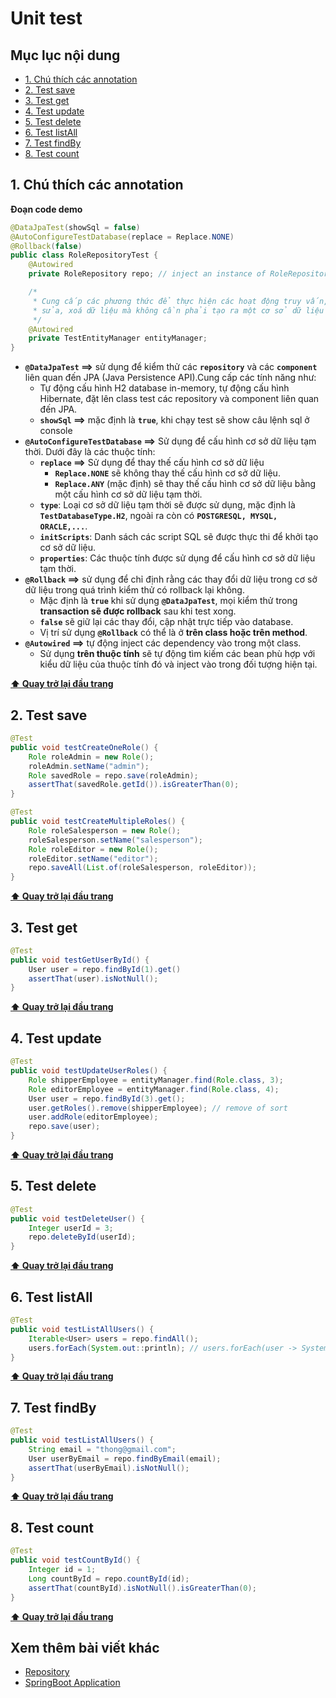 # Unit test

## Mục lục nội dung

- [1. Chú thích các annotation](#1-chú-thích-các-annotation)
- [2. Test save](#2-test-save)
- [3. Test get](#3-test-get)
- [4. Test update](#4-test-update)
- [5. Test delete](#5-test-delete)
- [6. Test listAll](#6-test-listall)
- [7. Test findBy](#7-test-findby)
- [8. Test count](#8-test-count)

## 1. Chú thích các annotation

**Đoạn code demo**

```java
@DataJpaTest(showSql = false)
@AutoConfigureTestDatabase(replace = Replace.NONE)
@Rollback(false)
public class RoleRepositoryTest {
    @Autowired
    private RoleRepository repo; // inject an instance of RoleRepository

    /*
     * Cung cấp các phương thức để thực hiện các hoạt động truy vấn, thêm, 
     * sửa, xoá dữ liệu mà không cần phải tạo ra một cơ sở dữ liệu thật
     */ 
    @Autowired
    private TestEntityManager entityManager;
}
```

- **`@DataJpaTest` ==>** sử dụng để kiểm thử các **`repository`** và các **`component`** liên quan đến JPA (Java Persistence API).Cung cấp các tính năng như:
    - Tự động cấu hình H2 database in-memory, tự động cấu hình Hibernate, đặt lên class test các repository và component liên quan đến JPA.
    - **`showSql` ==>** mặc định là **`true`**, khi chạy test sẽ show câu lệnh sql ở console
- **`@AutoConfigureTestDatabase` ==>** Sử dụng để cấu hình cơ sở dữ liệu tạm thời. Dưới đây là các thuộc tính:
    - **`replace` ==>** Sử dụng để thay thế cấu hình cơ sở dữ liệu
        - **`Replace.NONE`** sẽ không thay thế cấu hình cơ sở dữ liệu. 
        - **`Replace.ANY`** (mặc định) sẽ thay thế cấu hình cơ sở dữ liệu bằng một cấu hình cơ sở dữ liệu tạm thời.
    - **`type`**: Loại cơ sở dữ liệu tạm thời sẽ được sử dụng, mặc định là **`TestDatabaseType.H2`**, ngoài ra còn có **`POSTGRESQL, MYSQL, ORACLE,...`**.
    - **`initScripts`**: Danh sách các script SQL sẽ được thực thi để khởi tạo cơ sở dữ liệu.
    - **`properties`**: Các thuộc tính được sử dụng để cấu hình cơ sở dữ liệu tạm thời.
- **`@Rollback` ==>** sử dụng để chỉ định rằng các thay đổi dữ liệu trong cơ sở dữ liệu trong quá trình kiểm thử có rollback lại không.
    - Mặc định là **`true`** khi sử dụng **`@DataJpaTest`**, mọi kiểm thử trong **transaction sẽ được rollback** sau khi test xong.
    - **`false`** sẽ giữ lại các thay đổi, cập nhật trực tiếp vào database.
    - Vị trí sử dụng **`@Rollback`** có thể là ở **trên class hoặc trên method**. 
- **`@Autowired` ==>** tự động inject các dependency vào trong một class.
    - Sử dụng **trên thuộc tính** sẽ tự động tìm kiếm các bean phù hợp với kiểu dữ liệu của thuộc tính đó và inject vào trong đối tượng hiện tại.    


**[⬆ Quay trở lại đầu trang](#mục-lục-nội-dung)**

## 2. Test save

```java
@Test
public void testCreateOneRole() {
    Role roleAdmin = new Role();
    roleAdmin.setName("admin");
    Role savedRole = repo.save(roleAdmin);
    assertThat(savedRole.getId()).isGreaterThan(0);
}

@Test
public void testCreateMultipleRoles() {
    Role roleSalesperson = new Role();
    roleSalesperson.setName("salesperson");
    Role roleEditor = new Role();
    roleEditor.setName("editor");
    repo.saveAll(List.of(roleSalesperson, roleEditor));
}
```

**[⬆ Quay trở lại đầu trang](#mục-lục-nội-dung)**

## 3. Test get

```java
@Test
public void testGetUserById() {
    User user = repo.findById(1).get()
    assertThat(user).isNotNull();
}
```

**[⬆ Quay trở lại đầu trang](#mục-lục-nội-dung)**

## 4. Test update

```java
@Test
public void testUpdateUserRoles() {
    Role shipperEmployee = entityManager.find(Role.class, 3);
    Role editorEmployee = entityManager.find(Role.class, 4);
    User user = repo.findById(3).get();
    user.getRoles().remove(shipperEmployee); // remove of sort
    user.addRole(editorEmployee);
    repo.save(user);
}
```

**[⬆ Quay trở lại đầu trang](#mục-lục-nội-dung)**

## 5. Test delete

```java
@Test
public void testDeleteUser() {
    Integer userId = 3;
    repo.deleteById(userId);
}
```

**[⬆ Quay trở lại đầu trang](#mục-lục-nội-dung)**

## 6. Test listAll

```java
@Test
public void testListAllUsers() {
    Iterable<User> users = repo.findAll();
    users.forEach(System.out::println); // users.forEach(user -> System.out.println(user));
}
```

**[⬆ Quay trở lại đầu trang](#mục-lục-nội-dung)**

## 7. Test findBy

```java
@Test
public void testListAllUsers() {
    String email = "thong@gmail.com";
    User userByEmail = repo.findByEmail(email);
    assertThat(userByEmail).isNotNull();
}
```

**[⬆ Quay trở lại đầu trang](#mục-lục-nội-dung)**

## 8. Test count

```java
@Test
public void testCountById() {
    Integer id = 1;
    Long countById = repo.countById(id);
    assertThat(countById).isNotNull().isGreaterThan(0);
}
```

**[⬆ Quay trở lại đầu trang](#mục-lục-nội-dung)**

## Xem thêm bài viết khác

- [Repository](Day004.md) 
- [SpringBoot Application](Day006.md) 







